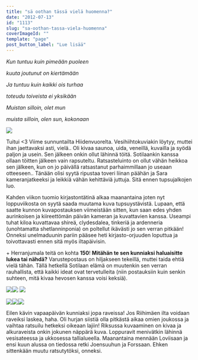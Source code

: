 ```yaml
---
title: "sä oothan tässä vielä huomenna?"
date: "2012-07-13"
id: "1113"
slug: "sa-oothan-tassa-viela-huomenna"
coverImageId: ""
template: "page"
post_button_label: "Lue lisää"
---
```


  

_Kun tuntuu kuin pimeään puoleen_

_kuuta joutunut on kiertämään_

_Ja tuntuu kuin kaikki ois turhaa_

_toteudu toiveista ei yksikään_

_Muistan silloin, olet mun_

_muista silloin, olen sun, kokonaan_

  
  

[![](images/ttui.png)](http://2.bp.blogspot.com/-2aT0W0c0KOo/T__J2v7TOOI/AAAAAAAAA00/KADTaC-jpjU/s1600/ttui.png)

  
Tuitui <3 Viime sunnuntailta Hiidenvuorelta. Vesihiihtokuviakin löytyy, muttei ihan jaettavaksi asti, vielä.. Oli kivaa saunoa, uida, veneillä, kuvailla ja syödä paljon ja usein. Sen jälkeen onkin ollut lähinnä töitä. Sotilaankin kanssa ollaan töitten jälkeen vain rapsuteltu. Ratsasteluinto on ollut vähän heikkoa sen jälkeen, kun on jo päivällä ratsastanut parhaimmillaan jo useaan otteeseen.. Tänään olisi syytä ripustaa toveri liinan päähän ja Sara kameranjatkeeksi ja leikkiä vähän kehittäviä juttuja. Sitä ennen tupsujalkojen luo.  
  
Kahden viikon tuomio kirjastontätinä alkaa maanantaina joten nyt loppuviikosta on syytä saada muutama kuva tupsuystävistä. Lupaan, että saatte kunnon kuvapostauksen viimeistään sitten, kun saan edes yhden aurinkoisen ja kiireettömän päivän kameran ja kuvattavien kanssa. Useampi tuhat kiloa kuvattavaa shireä, clydesdalea, tinkeriä ja ardenneria (unohtamatta shetlanninponia) on poltellut ikävästi jo sen verran pitkään! Onneksi unelmaduunin pariin pääsee heti kirjasto-orjuuden loputtua ja toivottavasti ennen sitä myös iltapäivisin.  
  
\+ Herranjumala teitä on kohta **150**! **Mitähän te sen kunniaksi haluaisitte lukea tai nähdä?** Varustepostaus on hiljakseen tekeillä, muttei taida ehtiä vielä tähän. Tällä hetkellä Sotilaan elämä on muutenkin sen verran rauhallista, että kaikki ideat ovat tervetulleita (niin postauksiin kuin senkin suhteen, mitä kivaa hevosen kanssa voisi keksiä).  
  

[![](images/IMG_5319.png)](http://2.bp.blogspot.com/-Ilnx3GNmXvs/T__KTz66HpI/AAAAAAAAA1M/WANdMEVj4FU/s1600/IMG_5319.png)[![](images/IMG_5433.png)](http://4.bp.blogspot.com/-cZH9zdU6oks/T__KOFjL2tI/AAAAAAAAA1E/2GBKyFO16k0/s1600/IMG_5433.png) [![](images/IMG_5509.png)](http://4.bp.blogspot.com/-gzo-5jV4-dU/T__KaiDoB5I/AAAAAAAAA1U/wc0KSKVWvKI/s1600/IMG_5509.png)

  

[![](images/IMG_5504.png)](http://1.bp.blogspot.com/-lSjLvwPRUzA/T__K73MBusI/AAAAAAAAA1c/pooWlfSaIxs/s1600/IMG_5504.png)[![](images/IMG_5402.png)](http://1.bp.blogspot.com/-xnNTvcBiflc/T__LBn8lTpI/AAAAAAAAA1k/kISWjxdZV5o/s1600/IMG_5402.png)[![](images/IMG_5478.png)](http://2.bp.blogspot.com/-IF7EIfx5dnM/T__LETP9YYI/AAAAAAAAA1s/NGGzCuNsg3U/s1600/IMG_5478.png)

  
Eilen kävin vapaapäivän kunniaksi jopa raveissa! Jos Riihimäen ilta voidaan raveiksi laskea, haha. Oli hurjan siistiä olla pitkästä aikaa omien joukossa ja vaihtaa ratsuilu hetkeksi oikeaan lajiin! Riksussa kuvaaminen on kivaa ja alkuraveista onkin jokunen näppärä kuva. Loppuravit menivätkin lähinnä vesisateessa ja ukkosessa tallialueella. Maanantaina mennään Loviisaan ja ensi kuun alussa on tiedossa retki Joensuuhun ja Forssaan. Ehken sittenkään muutu ratsutytöksi, onneksi.
